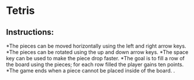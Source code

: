 # Tetris

## Instructions:
*The pieces can be moved horizontally using the left and right arrow keys.
*The pieces can be rotated using the up and down arrow keys.
*The space key can be used to make the piece drop faster.
*The goal is to fill a row of the board using the pieces; for each row filled the player gains ten points.
*The game ends when a piece cannot be placed inside of the board.
.